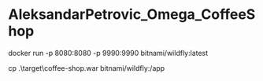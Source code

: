 # AleksandarPetrovic_Omega_CoffeeShop


docker run -p 8080:8080 -p 9990:9990 bitnami/wildfly:latest

cp .\target\coffee-shop.war bitnami/wildfly:/app